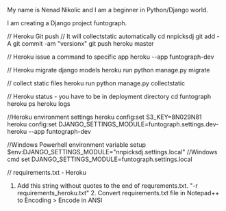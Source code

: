 My name is Nenad Nikolic and I am a beginner in Python/Django world.

I am creating a Django project funtograph.



// Heroku Git push
// It will collectstatic automatically
cd nnpicksdj
git add -A
git commit -am "versionx"
git push heroku master

// Heroku issue a command to specific app
heroku <command> --app funtograph-dev

// Heroku migrate django models
heroku run python manage.py migrate

// collect static files
heroku run python manage.py collectstatic

// Heroku status - you have to be in deployment directory
cd funtograph
heroku ps
heroku logs

//Heroku environment settings
heroku config:set S3_KEY=8N029N81
heroku config:set DJANGO_SETTINGS_MODULE=funtograph.settings.dev-heroku --app funtograph-dev

//Windows Powerhell environment variable setup
$env:DJANGO_SETTINGS_MODULE="nnpicksdj.settings.local"
//Windows cmd
set DJANGO_SETTINGS_MODULE=funtograph.settings.local

// requirements.txt - Heroku
1. Add this string without quotes to the end of requrements.txt. "-r requirements_heroku.txt" 2. Convert requirements.txt file in Notepad++ to Encoding > Encode in ANSI
